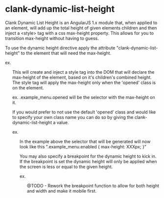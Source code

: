 # clank-dynamic-list-height
Clank Dynamic List Height is an AngularJS 1.x module that, when applied to an element, will add up the total height of given elements children and then inject a &lt;style> tag with a css max-height property. This allows for you to transition max-height without having to guess.

To use the dynamic height directive apply the attribute "clank-dynamic-list-height" to the 
element that will need the max-height.

ex. <ul class="example_menu" clank-dynamic-list-height>



This will create and inject a style tag into the DOM that will declare the max-height of the 
element, based on it's children's combined height. The style tag will apply the max-height only 
when the 'opened' class is on the element.

ex. .example_menu.opened will be the selector with the max-height on it.

If you would prefer to not use the default 'opened' class and would like to specify your own 
class name you can do so by giving the clank-dynamic-list-height a value.

ex. <ul class="example_menu" clank-dynamic-list-height="enabled">

In the example above the selector that will be generated will now look like this ".example_menu.enabled { max-height: XXXpx; }"



You may also specify a breakpoint for the dynamic height to kick in. If the breakpoint is set the dynamic height
will only be applied when the screen is less or equal to the given height. 

ex. <ul class="example_menu" clank-dynamic-height clank-dynamic-height-bp="414">



@TODO - Rework the breakpoint function to allow for both height and width and make it mobile first.
